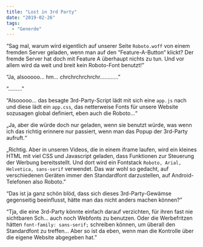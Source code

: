 ```yaml
---
title: "Lost in 3rd Party"
date: "2019-02-26"
tags:
  - "Generde"
---
```


“Sag mal, warum wird eigentlich auf unserer Seite `Roboto.woff` von einem fremden Server geladen, wenn man auf den “Feature-A-Button“ klickt? Der fremde Server hat doch mit Feature A überhaupt nichts zu tun. Und vor allem wird da weit und breit kein Roboto-Font benutzt!”

“Ja, alsooooo… hm… chrchrchrchrchr…………”

“………”

“Alsooooo… das besagte 3rd-Party-Script lädt mit sich eine `app.js` nach und diese lädt ein `app.css`, das netterweise Fonts für unsere Website sozusagen global definiert, eben auch die Roboto…“

„Ja, aber die würde doch nur geladen, wenn sie benutzt würde, was wenn ich das richtig erinnere nur passiert, wenn man das Popup der 3rd-Party aufruft.“

„Richtig. Aber in unseren Videos, die in einem iframe laufen, wird ein kleines HTML mit viel CSS und Javascript geladen, dass Funktionen zur Steuerung der Werbung bereitsstellt. Und dort wird ein Fontstack `Roboto, Arial, Helvetica, sans-serif` verwendet. Das war wohl so gedacht, auf verschiedenen Geräten immer den Standardfont darzustellen, auf Android-Telefonen also Roboto.”

“Das ist ja ganz schön blöd, dass sich dieses 3rd-Party-Gewämse gegenseitig beeinflusst, hätte man das nicht anders machen können?”

“Tja, die eine 3rd-Party könnte einfach darauf verzichten, für ihren fast nie sichtbaren Sch… auch noch Webfonts zu benutzen. Oder die Werbefritzen hätten `font-family: sans-serif;` schreiben können, um überall den Standardfont zu treffen… Aber so ist da eben, wenn man die Kontrolle über die eigene Website abgegeben hat.”
